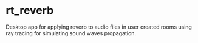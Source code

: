 # rt_reverb
Desktop app for applying reverb to audio files in user created rooms using ray tracing for simulating sound waves propagation. 
